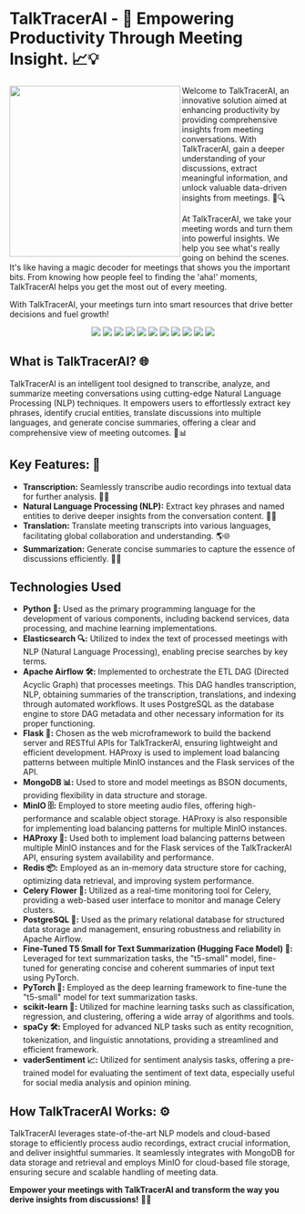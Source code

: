 # TalkTracerAI - 🌟 Empowering Productivity Through Meeting Insight. 📈💡

<img width="300px" align="left" src="./doc/logo.PNG" />

Welcome to TalkTracerAI, an innovative solution aimed at enhancing productivity by providing comprehensive insights from meeting conversations. With TalkTracerAI, gain a deeper understanding of your discussions, extract meaningful information, and unlock valuable data-driven insights from meetings. 🚀🔍

At TalkTracerAI, we take your meeting words and turn them into powerful insights. We help you see what's really going on behind the scenes. It's like having a magic decoder for meetings that shows you the important bits. From knowing how people feel to finding the 'aha!' moments, TalkTracerAI helps you get the most out of every meeting.

With TalkTracerAI, your meetings turn into smart resources that drive better decisions and fuel growth!

<p align="center">
  <img src="https://img.shields.io/badge/flask-%23000.svg?style=for-the-badge&logo=flask&logoColor=white" />
  <img src="https://img.shields.io/badge/Apache%20Airflow-017CEE?style=for-the-badge&logo=Apache%20Airflow&logoColor=white" />
  <img src="https://img.shields.io/badge/gunicorn-%298729.svg?style=for-the-badge&logo=gunicorn&logoColor=white" />
  <img src="https://img.shields.io/badge/redis-%23DD0031.svg?style=for-the-badge&logo=redis&logoColor=white" />
  <img src="https://img.shields.io/badge/python-3670A0?style=for-the-badge&logo=python&logoColor=ffdd54" />
  <img src="https://img.shields.io/badge/postgres-%23316192.svg?style=for-the-badge&logo=postgresql&logoColor=white" />
  <img src="https://img.shields.io/badge/MongoDB-%234ea94b.svg?style=for-the-badge&logo=mongodb&logoColor=white" />
  <img src="https://img.shields.io/badge/docker-%230db7ed.svg?style=for-the-badge&logo=docker&logoColor=white" />
  <img src="https://img.shields.io/badge/Elastic_Search-005571?style=for-the-badge&logo=elasticsearch&logoColor=white" />
  <img src="https://img.shields.io/badge/PyTorch-EE4C2C?style=for-the-badge&logo=pytorch&logoColor=white" />
  <img src="https://tinyurl.com/2p9ft7xf" />
</p>

## What is TalkTracerAI? 🌐

TalkTracerAI is an intelligent tool designed to transcribe, analyze, and summarize meeting conversations using cutting-edge Natural Language Processing (NLP) techniques. It empowers users to effortlessly extract key phrases, identify crucial entities, translate discussions into multiple languages, and generate concise summaries, offering a clear and comprehensive view of meeting outcomes. 💬📊

## Key Features: 🎯

- **Transcription:** Seamlessly transcribe audio recordings into textual data for further analysis. 🎤🔤
- **Natural Language Processing (NLP):** Extract key phrases and named entities to derive deeper insights from the conversation content. 🧠📝
- **Translation:** Translate meeting transcripts into various languages, facilitating global collaboration and understanding. 🌎🌐
- **Summarization:** Generate concise summaries to capture the essence of discussions efficiently. 📝✨

## Technologies Used

- **Python 🐍:** Used as the primary programming language for the development of various components, including backend services, data processing, and machine learning implementations.
- **Elasticsearch 🔍:** Utilized to index the text of processed meetings with NLP (Natural Language Processing), enabling precise searches by key terms.
- **Apache Airflow 🛠️:** Implemented to orchestrate the ETL DAG (Directed Acyclic Graph) that processes meetings. This DAG handles transcription, NLP, obtaining summaries of the transcription, translations, and indexing through automated workflows. It uses PostgreSQL as the database engine to store DAG metadata and other necessary information for its proper functioning.
- **Flask 📡:** Chosen as the web microframework to build the backend server and RESTful APIs for TalkTrackerAI, ensuring lightweight and efficient development. HAProxy is used to implement load balancing patterns between multiple MinIO instances and the Flask services of the API.
- **MongoDB 📊:** Used to store and model meetings as BSON documents, providing flexibility in data structure and storage.
- **MinIO 🗄️:** Employed to store meeting audio files, offering high-performance and scalable object storage. HAProxy is also responsible for implementing load balancing patterns for multiple MinIO instances.
- **HAProxy 🔄:** Used both to implement load balancing patterns between multiple MinIO instances and for the Flask services of the TalkTrackerAI API, ensuring system availability and performance.
- **Redis 📦:** Employed as an in-memory data structure store for caching, optimizing data retrieval, and improving system performance.
- **Celery Flower 🌸:** Utilized as a real-time monitoring tool for Celery, providing a web-based user interface to monitor and manage Celery clusters.
- **PostgreSQL 🐘:** Used as the primary relational database for structured data storage and management, ensuring robustness and reliability in Apache Airflow.
- **Fine-Tuned T5 Small for Text Summarization (Hugging Face Model) 🤖:** Leveraged for text summarization tasks, the "t5-small" model, fine-tuned for generating concise and coherent summaries of input text using PyTorch.
- **PyTorch 🧠:** Employed as the deep learning framework to fine-tune the "t5-small" model for text summarization tasks.
- **scikit-learn 🧬:** Utilized for machine learning tasks such as classification, regression, and clustering, offering a wide array of algorithms and tools.
- **spaCy 🛠️:** Employed for advanced NLP tasks such as entity recognition, tokenization, and linguistic annotations, providing a streamlined and efficient framework.
- **vaderSentiment 📈:** Utilized for sentiment analysis tasks, offering a pre-trained model for evaluating the sentiment of text data, especially useful for social media analysis and opinion mining.

## How TalkTracerAI Works: ⚙️

TalkTracerAI leverages state-of-the-art NLP models and cloud-based storage to efficiently process audio recordings, extract crucial information, and deliver insightful summaries. It seamlessly integrates with MongoDB for data storage and retrieval and employs MinIO for cloud-based file storage, ensuring secure and scalable handling of meeting data.

**Empower your meetings with TalkTracerAI and transform the way you derive insights from discussions!** 🌟✨
